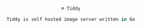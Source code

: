 <div align="center">

```py
⌘ Tiddy
```
```Ocaml
Tiddy is self hosted image server written in Go
```
</div>

